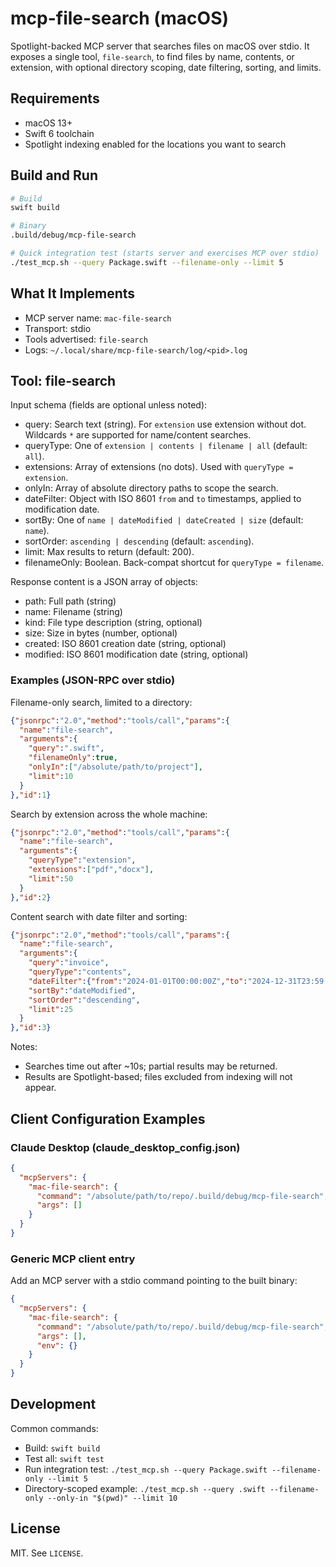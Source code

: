 # mcp-file-search (macOS)

Spotlight-backed MCP server that searches files on macOS over stdio. It exposes a single tool, `file-search`, to find files by name, contents, or extension, with optional directory scoping, date filtering, sorting, and limits.

## Requirements
- macOS 13+
- Swift 6 toolchain
- Spotlight indexing enabled for the locations you want to search

## Build and Run
```bash
# Build
swift build

# Binary
.build/debug/mcp-file-search

# Quick integration test (starts server and exercises MCP over stdio)
./test_mcp.sh --query Package.swift --filename-only --limit 5
```

## What It Implements
- MCP server name: `mac-file-search`
- Transport: stdio
- Tools advertised: `file-search`
- Logs: `~/.local/share/mcp-file-search/log/<pid>.log`

## Tool: file-search
Input schema (fields are optional unless noted):
- query: Search text (string). For `extension` use extension without dot. Wildcards `*` are supported for name/content searches.
- queryType: One of `extension | contents | filename | all` (default: `all`).
- extensions: Array of extensions (no dots). Used with `queryType = extension`.
- onlyIn: Array of absolute directory paths to scope the search.
- dateFilter: Object with ISO 8601 `from` and `to` timestamps, applied to modification date.
- sortBy: One of `name | dateModified | dateCreated | size` (default: `name`).
- sortOrder: `ascending | descending` (default: `ascending`).
- limit: Max results to return (default: 200).
- filenameOnly: Boolean. Back-compat shortcut for `queryType = filename`.

Response content is a JSON array of objects:
- path: Full path (string)
- name: Filename (string)
- kind: File type description (string, optional)
- size: Size in bytes (number, optional)
- created: ISO 8601 creation date (string, optional)
- modified: ISO 8601 modification date (string, optional)

### Examples (JSON-RPC over stdio)
Filename-only search, limited to a directory:
```json
{"jsonrpc":"2.0","method":"tools/call","params":{
  "name":"file-search",
  "arguments":{
    "query":".swift",
    "filenameOnly":true,
    "onlyIn":["/absolute/path/to/project"],
    "limit":10
  }
},"id":1}
```

Search by extension across the whole machine:
```json
{"jsonrpc":"2.0","method":"tools/call","params":{
  "name":"file-search",
  "arguments":{
    "queryType":"extension",
    "extensions":["pdf","docx"],
    "limit":50
  }
},"id":2}
```

Content search with date filter and sorting:
```json
{"jsonrpc":"2.0","method":"tools/call","params":{
  "name":"file-search",
  "arguments":{
    "query":"invoice",
    "queryType":"contents",
    "dateFilter":{"from":"2024-01-01T00:00:00Z","to":"2024-12-31T23:59:59Z"},
    "sortBy":"dateModified",
    "sortOrder":"descending",
    "limit":25
  }
},"id":3}
```

Notes:
- Searches time out after ~10s; partial results may be returned.
- Results are Spotlight-based; files excluded from indexing will not appear.

## Client Configuration Examples

### Claude Desktop (claude_desktop_config.json)
```json
{
  "mcpServers": {
    "mac-file-search": {
      "command": "/absolute/path/to/repo/.build/debug/mcp-file-search",
      "args": []
    }
  }
}
```

### Generic MCP client entry
Add an MCP server with a stdio command pointing to the built binary:
```json
{
  "mcpServers": {
    "mac-file-search": {
      "command": "/absolute/path/to/repo/.build/debug/mcp-file-search",
      "args": [],
      "env": {}
    }
  }
}
```

## Development
Common commands:
- Build: `swift build`
- Test all: `swift test`
- Run integration test: `./test_mcp.sh --query Package.swift --filename-only --limit 5`
- Directory-scoped example: `./test_mcp.sh --query .swift --filename-only --only-in "$(pwd)" --limit 10`

## License
MIT. See `LICENSE`.

